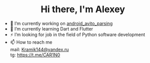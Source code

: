 
<h1 align="center">Hi there, I'm Alexey</h1>

- 🔭 I’m currently working on [android_avito_parsing](https://github.com/kram1k/android_avito_parsing)
- 🌱 I’m currently learning Dart and Flutter
- ⚡ I’m looking for job in the field of Python software development
- 📫 How to reach me <br>
	mail: Kramik144@yandex.ru <br>
	tg: https://t.me/CAR1N0 <br>
